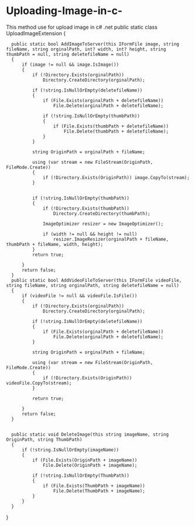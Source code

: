# Uploading-Image-in-c-
This method use for upload image in c# .net 
  public static class UploadImageExtension
  {

      public static bool AddImageToServer(this IFormFile image, string fileName, string orginalPath, int? width, int? height, string thumbPath = null, string deletefileName = null)
      {
          if (image != null && image.IsImage())
          {
              if (!Directory.Exists(orginalPath))
                  Directory.CreateDirectory(orginalPath);

              if (!string.IsNullOrEmpty(deletefileName))
              {
                  if (File.Exists(orginalPath + deletefileName))
                      File.Delete(orginalPath + deletefileName);

                  if (!string.IsNullOrEmpty(thumbPath))
                  {
                      if (File.Exists(thumbPath + deletefileName))
                          File.Delete(thumbPath + deletefileName);
                  }
              }

              string OriginPath = orginalPath + fileName;

              using (var stream = new FileStream(OriginPath, FileMode.Create))
              {
                  if (!Directory.Exists(OriginPath)) image.CopyTo(stream);
              }


              if (!string.IsNullOrEmpty(thumbPath))
              {
                  if (!Directory.Exists(thumbPath))
                      Directory.CreateDirectory(thumbPath);

                  ImageOptimizer resizer = new ImageOptimizer();

                  if (width != null && height != null)
                      resizer.ImageResizer(orginalPath + fileName, thumbPath + fileName, width, height);
              }
              return true;

          }
          return false;
      }
      public static bool AddVideoFileToServer(this IFormFile videoFile, string fileName, string orginalPath, string deletefileName = null)
      {
          if (videoFile != null && videoFile.IsFile())
          {
              if (!Directory.Exists(orginalPath))
                  Directory.CreateDirectory(orginalPath);

              if (!string.IsNullOrEmpty(deletefileName))
              {
                  if (File.Exists(orginalPath + deletefileName))
                      File.Delete(orginalPath + deletefileName);
              }

              string OriginPath = orginalPath + fileName;

              using (var stream = new FileStream(OriginPath, FileMode.Create))
              {
                  if (!Directory.Exists(OriginPath)) videoFile.CopyTo(stream);
              }

              return true;

          }
          return false;
      }


      public static void DeleteImage(this string imageName, string OriginPath, string ThumbPath)
      {
          if (!string.IsNullOrEmpty(imageName))
          {
              if (File.Exists(OriginPath + imageName))
                  File.Delete(OriginPath + imageName);

              if (!string.IsNullOrEmpty(ThumbPath))
              {
                  if (File.Exists(ThumbPath + imageName))
                      File.Delete(ThumbPath + imageName);
              }
          }
      }

  }
